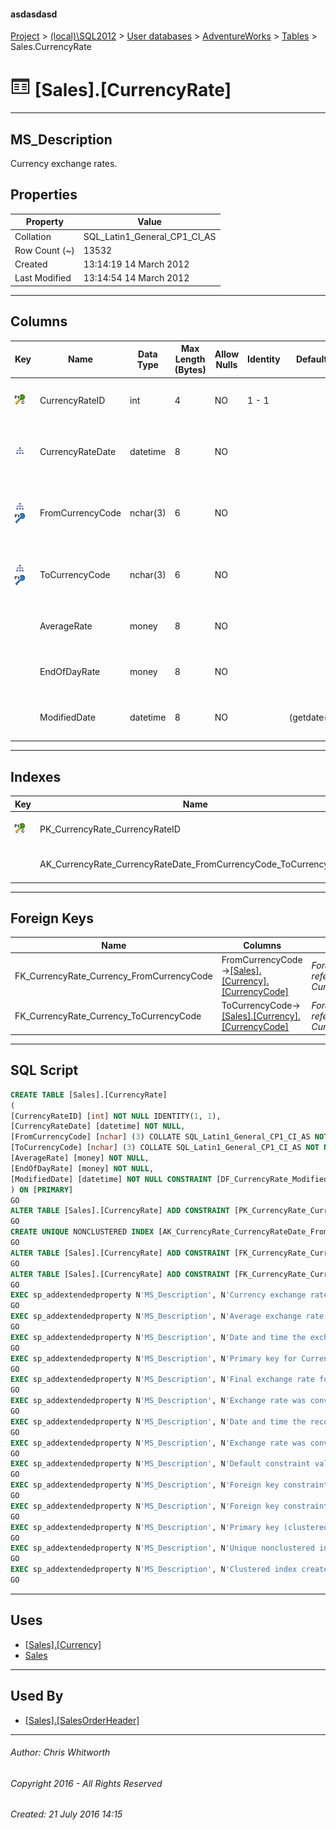 #### asdasdasd

[Project](../../../../index.md) > [(local)\\SQL2012](../../../index.md) > [User databases](../../index.md) > [AdventureWorks](../index.md) > [Tables](Tables.md) > Sales.CurrencyRate

# ![Tables](../../../../Images/Table32.png) [Sales].[CurrencyRate]

---

## <a name="#description"></a>MS_Description

Currency exchange rates.

## <a name="#properties"></a>Properties

| Property | Value |
|---|---|
| Collation | SQL_Latin1_General_CP1_CI_AS |
| Row Count (~) | 13532 |
| Created | 13:14:19 14 March 2012 |
| Last Modified | 13:14:54 14 March 2012 |


---

## <a name="#columns"></a>Columns

| Key | Name | Data Type | Max Length (Bytes) | Allow Nulls | Identity | Default | Description |
|---|---|---|---|---|---|---|---|
| [![Cluster Primary Key PK_CurrencyRate_CurrencyRateID: CurrencyRateID](../../../../Images/pkcluster.png)](#indexes) | CurrencyRateID | int | 4 | NO | 1 - 1 |  | _Primary key for CurrencyRate records._ |
| [![Indexes AK_CurrencyRate_CurrencyRateDate_FromCurrencyCode_ToCurrencyCode](../../../../Images/Index.png)](#indexes) | CurrencyRateDate | datetime | 8 | NO |  |  | _Date and time the exchange rate was obtained._ |
| [![Indexes AK_CurrencyRate_CurrencyRateDate_FromCurrencyCode_ToCurrencyCode](../../../../Images/Index.png)](#indexes)[![Foreign Keys FK_CurrencyRate_Currency_FromCurrencyCode: [Sales].[Currency].FromCurrencyCode](../../../../Images/fk.png)](#foreignkeys) | FromCurrencyCode | nchar(3) | 6 | NO |  |  | _Exchange rate was converted from this currency code._ |
| [![Indexes AK_CurrencyRate_CurrencyRateDate_FromCurrencyCode_ToCurrencyCode](../../../../Images/Index.png)](#indexes)[![Foreign Keys FK_CurrencyRate_Currency_ToCurrencyCode: [Sales].[Currency].ToCurrencyCode](../../../../Images/fk.png)](#foreignkeys) | ToCurrencyCode | nchar(3) | 6 | NO |  |  | _Exchange rate was converted to this currency code._ |
|  | AverageRate | money | 8 | NO |  |  | _Average exchange rate for the day._ |
|  | EndOfDayRate | money | 8 | NO |  |  | _Final exchange rate for the day._ |
|  | ModifiedDate | datetime | 8 | NO |  | (getdate()) | _Date and time the record was last updated._ |


---

## <a name="#indexes"></a>Indexes

| Key | Name | Key Columns | Unique | Description |
|---|---|---|---|---|
| [![Cluster Primary Key PK_CurrencyRate_CurrencyRateID: CurrencyRateID](../../../../Images/pkcluster.png)](#indexes) | PK_CurrencyRate_CurrencyRateID | CurrencyRateID | YES | _Primary key (clustered) constraint_ |
|  | AK_CurrencyRate_CurrencyRateDate_FromCurrencyCode_ToCurrencyCode | CurrencyRateDate, FromCurrencyCode, ToCurrencyCode | YES | _Unique nonclustered index._ |


---

## <a name="#foreignkeys"></a>Foreign Keys

| Name | Columns | Description |
|---|---|---|
| FK_CurrencyRate_Currency_FromCurrencyCode | FromCurrencyCode->[[Sales].[Currency].[CurrencyCode]](Currency.md) | _Foreign key constraint referencing Currency.FromCurrencyCode._ |
| FK_CurrencyRate_Currency_ToCurrencyCode | ToCurrencyCode->[[Sales].[Currency].[CurrencyCode]](Currency.md) | _Foreign key constraint referencing Currency.ToCurrencyCode._ |


---

## <a name="#sqlscript"></a>SQL Script

```sql
CREATE TABLE [Sales].[CurrencyRate]
(
[CurrencyRateID] [int] NOT NULL IDENTITY(1, 1),
[CurrencyRateDate] [datetime] NOT NULL,
[FromCurrencyCode] [nchar] (3) COLLATE SQL_Latin1_General_CP1_CI_AS NOT NULL,
[ToCurrencyCode] [nchar] (3) COLLATE SQL_Latin1_General_CP1_CI_AS NOT NULL,
[AverageRate] [money] NOT NULL,
[EndOfDayRate] [money] NOT NULL,
[ModifiedDate] [datetime] NOT NULL CONSTRAINT [DF_CurrencyRate_ModifiedDate] DEFAULT (getdate())
) ON [PRIMARY]
GO
ALTER TABLE [Sales].[CurrencyRate] ADD CONSTRAINT [PK_CurrencyRate_CurrencyRateID] PRIMARY KEY CLUSTERED  ([CurrencyRateID]) ON [PRIMARY]
GO
CREATE UNIQUE NONCLUSTERED INDEX [AK_CurrencyRate_CurrencyRateDate_FromCurrencyCode_ToCurrencyCode] ON [Sales].[CurrencyRate] ([CurrencyRateDate], [FromCurrencyCode], [ToCurrencyCode]) ON [PRIMARY]
GO
ALTER TABLE [Sales].[CurrencyRate] ADD CONSTRAINT [FK_CurrencyRate_Currency_FromCurrencyCode] FOREIGN KEY ([FromCurrencyCode]) REFERENCES [Sales].[Currency] ([CurrencyCode])
GO
ALTER TABLE [Sales].[CurrencyRate] ADD CONSTRAINT [FK_CurrencyRate_Currency_ToCurrencyCode] FOREIGN KEY ([ToCurrencyCode]) REFERENCES [Sales].[Currency] ([CurrencyCode])
GO
EXEC sp_addextendedproperty N'MS_Description', N'Currency exchange rates.', 'SCHEMA', N'Sales', 'TABLE', N'CurrencyRate', NULL, NULL
GO
EXEC sp_addextendedproperty N'MS_Description', N'Average exchange rate for the day.', 'SCHEMA', N'Sales', 'TABLE', N'CurrencyRate', 'COLUMN', N'AverageRate'
GO
EXEC sp_addextendedproperty N'MS_Description', N'Date and time the exchange rate was obtained.', 'SCHEMA', N'Sales', 'TABLE', N'CurrencyRate', 'COLUMN', N'CurrencyRateDate'
GO
EXEC sp_addextendedproperty N'MS_Description', N'Primary key for CurrencyRate records.', 'SCHEMA', N'Sales', 'TABLE', N'CurrencyRate', 'COLUMN', N'CurrencyRateID'
GO
EXEC sp_addextendedproperty N'MS_Description', N'Final exchange rate for the day.', 'SCHEMA', N'Sales', 'TABLE', N'CurrencyRate', 'COLUMN', N'EndOfDayRate'
GO
EXEC sp_addextendedproperty N'MS_Description', N'Exchange rate was converted from this currency code.', 'SCHEMA', N'Sales', 'TABLE', N'CurrencyRate', 'COLUMN', N'FromCurrencyCode'
GO
EXEC sp_addextendedproperty N'MS_Description', N'Date and time the record was last updated.', 'SCHEMA', N'Sales', 'TABLE', N'CurrencyRate', 'COLUMN', N'ModifiedDate'
GO
EXEC sp_addextendedproperty N'MS_Description', N'Exchange rate was converted to this currency code.', 'SCHEMA', N'Sales', 'TABLE', N'CurrencyRate', 'COLUMN', N'ToCurrencyCode'
GO
EXEC sp_addextendedproperty N'MS_Description', N'Default constraint value of GETDATE()', 'SCHEMA', N'Sales', 'TABLE', N'CurrencyRate', 'CONSTRAINT', N'DF_CurrencyRate_ModifiedDate'
GO
EXEC sp_addextendedproperty N'MS_Description', N'Foreign key constraint referencing Currency.FromCurrencyCode.', 'SCHEMA', N'Sales', 'TABLE', N'CurrencyRate', 'CONSTRAINT', N'FK_CurrencyRate_Currency_FromCurrencyCode'
GO
EXEC sp_addextendedproperty N'MS_Description', N'Foreign key constraint referencing Currency.ToCurrencyCode.', 'SCHEMA', N'Sales', 'TABLE', N'CurrencyRate', 'CONSTRAINT', N'FK_CurrencyRate_Currency_ToCurrencyCode'
GO
EXEC sp_addextendedproperty N'MS_Description', N'Primary key (clustered) constraint', 'SCHEMA', N'Sales', 'TABLE', N'CurrencyRate', 'CONSTRAINT', N'PK_CurrencyRate_CurrencyRateID'
GO
EXEC sp_addextendedproperty N'MS_Description', N'Unique nonclustered index.', 'SCHEMA', N'Sales', 'TABLE', N'CurrencyRate', 'INDEX', N'AK_CurrencyRate_CurrencyRateDate_FromCurrencyCode_ToCurrencyCode'
GO
EXEC sp_addextendedproperty N'MS_Description', N'Clustered index created by a primary key constraint.', 'SCHEMA', N'Sales', 'TABLE', N'CurrencyRate', 'INDEX', N'PK_CurrencyRate_CurrencyRateID'
GO

```


---

## <a name="#uses"></a>Uses

* [[Sales].[Currency]](Currency.md)
* [Sales](../Security/Schemas/Sales.md)


---

## <a name="#usedby"></a>Used By

* [[Sales].[SalesOrderHeader]](SalesOrderHeader.md)


---

###### Author:  Chris Whitworth

###### Copyright 2016 - All Rights Reserved

###### Created: 21 July 2016 14:15

